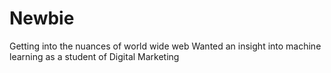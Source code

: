 # Newbie
Getting into the nuances of world wide web
Wanted an insight into machine learning as a student of Digital Marketing
